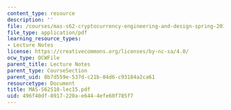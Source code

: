 ```yaml
---
content_type: resource
description: ''
file: /courses/mas-s62-cryptocurrency-engineering-and-design-spring-2018/496f40df8917220ae6444efe60f785f7_MAS-S62S18-lec15.pdf
file_type: application/pdf
learning_resource_types:
- Lecture Notes
license: https://creativecommons.org/licenses/by-nc-sa/4.0/
ocw_type: OCWFile
parent_title: Lecture Notes
parent_type: CourseSection
parent_uid: 8b7d559e-537d-c21b-84d6-c93184a2ca61
resourcetype: Document
title: MAS-S62S18-lec15.pdf
uid: 496f40df-8917-220a-e644-4efe60f785f7
---
```

